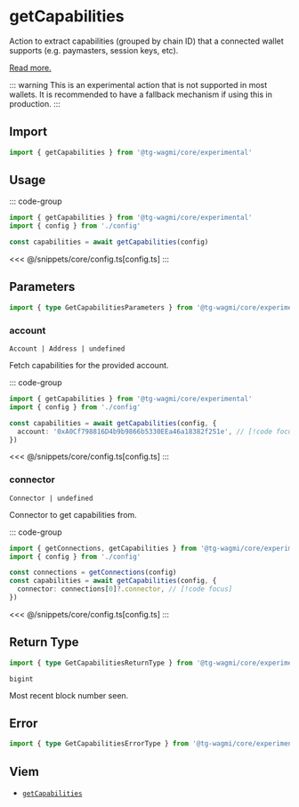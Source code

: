 <script setup>
const packageName = '@tg-wagmi/core/experimental'
const actionName = 'getCapabilities'
const typeName = 'GetCapabilities'
</script>

# getCapabilities

Action to extract capabilities (grouped by chain ID) that a connected wallet supports (e.g. paymasters, session keys, etc).

[Read more.](https://github.com/ethereum/EIPs/blob/815028dc634463e1716fc5ce44c019a6040f0bef/EIPS/eip-5792.md#wallet_getcapabilities)

::: warning
This is an experimental action that is not supported in most wallets. It is recommended to have a fallback mechanism if using this in production.
:::

## Import

```ts
import { getCapabilities } from '@tg-wagmi/core/experimental'
```

## Usage

::: code-group
```ts [index.ts]
import { getCapabilities } from '@tg-wagmi/core/experimental'
import { config } from './config'

const capabilities = await getCapabilities(config)
```
<<< @/snippets/core/config.ts[config.ts]
:::

## Parameters

```ts
import { type GetCapabilitiesParameters } from '@tg-wagmi/core/experimental'
```

### account

`Account | Address | undefined`

Fetch capabilities for the provided account.

::: code-group
```ts [index.ts]
import { getCapabilities } from '@tg-wagmi/core/experimental'
import { config } from './config'

const capabilities = await getCapabilities(config, {
  account: '0xA0Cf798816D4b9b9866b5330EEa46a18382f251e', // [!code focus]
})
```
<<< @/snippets/core/config.ts[config.ts]
:::

### connector

`Connector | undefined`

Connector to get capabilities from.

::: code-group
```ts [index.ts]
import { getConnections, getCapabilities } from '@tg-wagmi/core/experimental'
import { config } from './config'

const connections = getConnections(config)
const capabilities = await getCapabilities(config, {
  connector: connections[0]?.connector, // [!code focus]
})
```
<<< @/snippets/core/config.ts[config.ts]
:::

## Return Type

```ts
import { type GetCapabilitiesReturnType } from '@tg-wagmi/core/experimental'
```

`bigint`

Most recent block number seen.

## Error

```ts
import { type GetCapabilitiesErrorType } from '@tg-wagmi/core/experimental'
```

<!--@include: @shared/query-imports.md-->

## Viem

- [`getCapabilities`](https://viem.sh/experimental/eip5792/getCapabilities)
